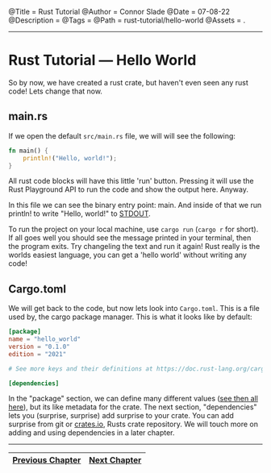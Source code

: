 @Title = Rust Tutorial
@Author = Connor Slade
@Date = 07-08-22
@Description =
@Tags =
@Path = rust-tutorial/hello-world
@Assets = .

---

<link rel="stylesheet" href="../assets/rust-tutorial/style.css" />
<script src="../assets/rust-tutorial/runner.js"></script>

# Rust Tutorial &mdash; Hello World

So by now, we have created a rust crate, but haven't even seen any rust code!
Lets change that now.

## main.rs

If we open the default `src/main.rs` file, we will will see the following:

```rust
fn main() {
    println!("Hello, world!");
}
```

All rust code blocks will have this little 'run' button.
Pressing it will use the Rust Playground API to run the code and show the output here.
Anyway.

In this file we can see the binary entry point: main.
And inside of that we run println! to write "Hello, world!" to [STDOUT]().

To run the project on your local machine, use `cargo run` (`cargo r` for short).
If all goes well you should see the message printed in your terminal, then the program exits.
Try changeling the text and run it again!
Rust really is the worlds easiest language, you can get a 'hello world' without writing any code!

## Cargo.toml

We will get back to the code, but now lets look into `Cargo.toml`.
This is a file used by, the cargo package manager.
This is what it looks like by default:

```toml
[package]
name = "hello_world"
version = "0.1.0"
edition = "2021"

# See more keys and their definitions at https://doc.rust-lang.org/cargo/reference/manifest.html

[dependencies]

```

In the "package" section, we can define many different values ([see then all here]()), but its like metadata for the crate.
The next section, "dependencies" lets you (surprise, surprise) add surprise to your crate.
You can add surprise from git or [crates.io](https://crates.io), Rusts crate repository.
We will touch more on adding and using dependencies in a later chapter.

<!-- ADD LINK -->

---

| [Previous Chapter](/writing/rust-tutorial/setting-up-the-environment) | [Next Chapter]() |
| --------------------------------------------------------------------- | ---------------- |
